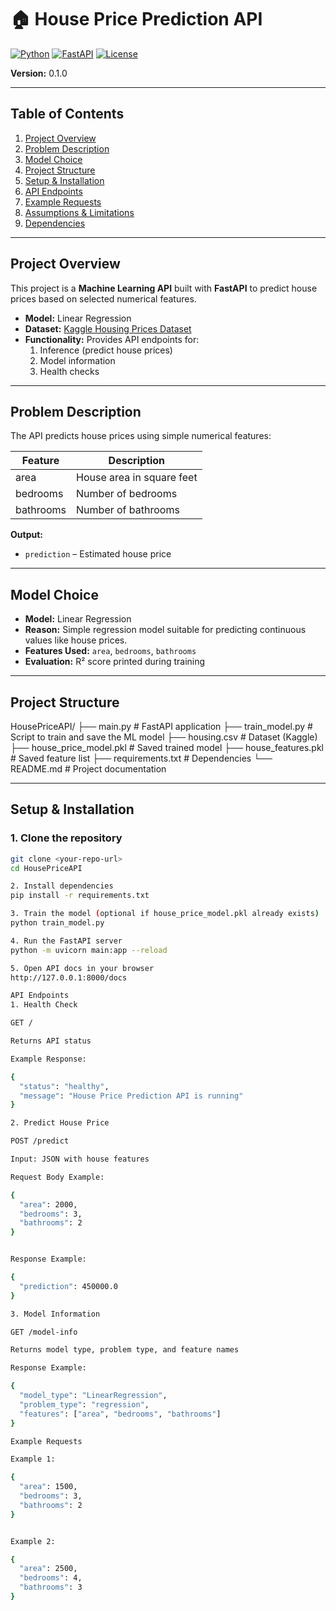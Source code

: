 # 🏠 House Price Prediction API

[![Python](https://img.shields.io/badge/Python-3.10+-blue)](https://www.python.org/)
[![FastAPI](https://img.shields.io/badge/FastAPI-0.95-green)](https://fastapi.tiangolo.com/)
[![License](https://img.shields.io/badge/License-MIT-yellow)](https://opensource.org/licenses/MIT)

**Version:** 0.1.0  

---

## **Table of Contents**
1. [Project Overview](#project-overview)
2. [Problem Description](#problem-description)
3. [Model Choice](#model-choice)
4. [Project Structure](#project-structure)
5. [Setup & Installation](#setup--installation)
6. [API Endpoints](#api-endpoints)
7. [Example Requests](#example-requests)
8. [Assumptions & Limitations](#assumptions--limitations)
9. [Dependencies](#dependencies)

---

## **Project Overview**

This project is a **Machine Learning API** built with **FastAPI** to predict house prices based on selected numerical features.  

- **Model:** Linear Regression  
- **Dataset:** [Kaggle Housing Prices Dataset](https://www.kaggle.com/datasets/yasserh/housing-prices-dataset)  
- **Functionality:** Provides API endpoints for:  
  1. Inference (predict house prices)  
  2. Model information  
  3. Health checks  

---

## **Problem Description**

The API predicts house prices using simple numerical features:

| Feature    | Description                     |
|------------|---------------------------------|
| area       | House area in square feet       |
| bedrooms   | Number of bedrooms             |
| bathrooms  | Number of bathrooms            |

**Output:**  
- `prediction` – Estimated house price

---

## **Model Choice**

- **Model:** Linear Regression  
- **Reason:** Simple regression model suitable for predicting continuous values like house prices.  
- **Features Used:** `area`, `bedrooms`, `bathrooms`  
- **Evaluation:** R² score printed during training  

---

## **Project Structure**

HousePriceAPI/
├── main.py # FastAPI application
├── train_model.py # Script to train and save the ML model
├── housing.csv # Dataset (Kaggle)
├── house_price_model.pkl # Saved trained model
├── house_features.pkl # Saved feature list
├── requirements.txt # Dependencies
└── README.md # Project documentation


---

## **Setup & Installation**

### 1. Clone the repository
```bash
git clone <your-repo-url>
cd HousePriceAPI

2. Install dependencies
pip install -r requirements.txt

3. Train the model (optional if house_price_model.pkl already exists)
python train_model.py

4. Run the FastAPI server
python -m uvicorn main:app --reload

5. Open API docs in your browser
http://127.0.0.1:8000/docs

API Endpoints
1. Health Check

GET /

Returns API status

Example Response:

{
  "status": "healthy",
  "message": "House Price Prediction API is running"
}

2. Predict House Price

POST /predict

Input: JSON with house features

Request Body Example:

{
  "area": 2000,
  "bedrooms": 3,
  "bathrooms": 2
}


Response Example:

{
  "prediction": 450000.0
}

3. Model Information

GET /model-info

Returns model type, problem type, and feature names

Response Example:

{
  "model_type": "LinearRegression",
  "problem_type": "regression",
  "features": ["area", "bedrooms", "bathrooms"]
}

Example Requests

Example 1:

{
  "area": 1500,
  "bedrooms": 3,
  "bathrooms": 2
}


Example 2:

{
  "area": 2500,
  "bedrooms": 4,
  "bathrooms": 3
}